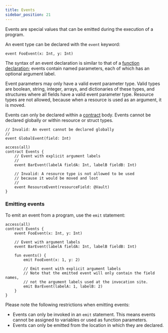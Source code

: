 ```yaml
---
title: Events
sidebar_position: 21
---
```


Events are special values that can be emitted during the execution of a program.

An event type can be declared with the `event` keyword:

```cadence
event FooEvent(x: Int, y: Int)
```

The syntax of an event declaration is similar to that of a [function declaration]; events contain named parameters, each of which has an optional argument label.

Event parameters may only have a valid event parameter type. Valid types are boolean, string, integer, arrays, and dictionaries of these types, and structures where all fields have a valid event parameter type. Resource types are not allowed, because when a resource is used as an argument, it is moved.

Events can only be declared within a [contract] body. Events cannot be declared globally or within resource or struct types.

```cadence
// Invalid: An event cannot be declared globally
//
event GlobalEvent(field: Int)

access(all)
contract Events {
    // Event with explicit argument labels
    //
    event BarEvent(labelA fieldA: Int, labelB fieldB: Int)

    // Invalid: A resource type is not allowed to be used
    // because it would be moved and lost
    //
    event ResourceEvent(resourceField: @Vault)
}
```

### Emitting events

To emit an event from a program, use the `emit` statement:

```cadence
access(all)
contract Events {
    event FooEvent(x: Int, y: Int)

    // Event with argument labels
    event BarEvent(labelA fieldA: Int, labelB fieldB: Int)

    fun events() {
        emit FooEvent(x: 1, y: 2)

        // Emit event with explicit argument labels
        // Note that the emitted event will only contain the field names,
        // not the argument labels used at the invocation site.
        emit BarEvent(labelA: 1, labelB: 2)
    }
}
```

Please note the following restrictions when emitting events:

- Events can only be invoked in an `emit` statement. This means events cannot be assigned to variables or used as function parameters.
- Events can only be emitted from the location in which they are declared.

<!-- Relative links. Will not render on the page -->

[function declaration]: ./functions.mdx#function-declarations
[contract]: ./contracts.mdx
